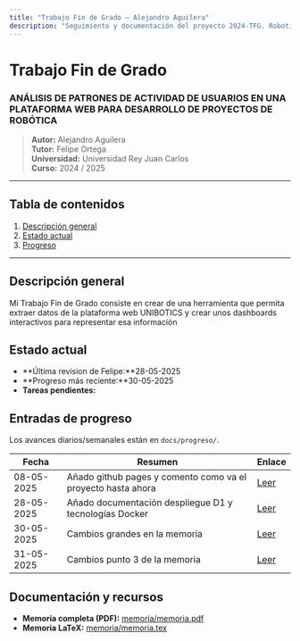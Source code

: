 ```yaml
---
title: "Trabajo Fin de Grado – Alejandro Aguilera"
description: "Seguimiento y documentación del proyecto 2024-TFG. RoboticsLab URJC."
---
```


# Trabajo Fin de Grado  
### ANÁLISIS DE PATRONES DE ACTIVIDAD DE USUARIOS EN UNA PLATAFORMA WEB PARA DESARROLLO DE PROYECTOS DE ROBÓTICA

> **Autor:** Alejandro Aguilera  
> **Tutor:** Felipe Ortega  
> **Universidad:** Universidad Rey Juan Carlos  
> **Curso:** 2024 / 2025  

---

## Tabla de contenidos
1. [Descripción general](#descripción-general)
2. [Estado actual](#estado-actual)
3. [Progreso](#entradas-de-progreso)

---

## Descripción general

Mi Trabajo Fin de Grado consiste en crear de una herramienta que permita extraer datos de la plataforma web UNIBOTICS y crear unos dashboards interactivos para representar esa información


## Estado actual
- **Última revision de Felipe:**28-05-2025   
- **Progreso más reciente:**30-05-2025   
- **Tareas pendientes:** 

## Entradas de progreso
Los avances diarios/semanales están en `docs/progreso/`.

| Fecha | Resumen | Enlace |
|-------|---------|--------|
| 08-05-2025 | Añado github pages y comento como va el proyecto hasta ahora  | [Leer](progreso/2025-05-08.md) |
| 28-05-2025 | Añado documentación despliegue D1 y tecnologías Docker  | [Leer](progreso/2025-05-28.md) |
| 30-05-2025 | Cambios grandes en la memoria  | [Leer](progreso/2025-05-30.md) |
| 31-05-2025 | Cambios punto 3 de la memoria  | [Leer](progreso/2025-05-31.md) |

## Documentación y recursos
- **Memoria completa (PDF):** [memoria/memoria.pdf](memoria/memoria.pdf)  
- **Memoria LaTeX:** [memoria/memoria.tex](memoria/memoria.tex)
